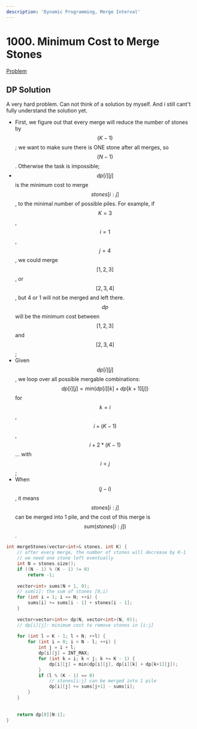 ```yaml
---
description: 'Dynamic Programming, Merge Interval'
---
```


# 1000. Minimum Cost to Merge Stones

[Problem](https://leetcode.com/problems/minimum-cost-to-merge-stones/)

## DP Solution

A very hard problem. Can not think of a solution by myself. And i still cant't fully understand
the solution yet.

- First, we figure out that every merge will reduce the number of stones by $$(K-1)$$; we want to make sure there is ONE stone after all merges, so $$(N-1)%(K-1)==0$$. Otherwise the task is impossible;
- $$dp[i][j]$$ is the minimum cost to merge $$stones[i:j]$$, to the minimal number of possible piles. For example, if $$K=3$$, $$i=1$$, $$j=4$$, we could merge $$[1,2,3]$$, or $$[2,3,4]$$, but 4 or 1 will not be merged and left there. $$dp$$ will be the minimum cost between $$[1,2,3]$$ and $$[2,3,4]$$;
- Given $$dp[i][j]$$, we loop over all possible mergable combinations: $$dp[i][j]=min(dp[i][k]+dp[k+1][j])$$ for $$k=i$$, $$i+(K-1)$$, $$i+2*(K-1)$$... with $$i<j$$; 
- When $$(j-i)%(K-1)==0$$, it means $$stones[i:j]$$ can be merged into 1 pile, and the cost of this merge is $$sum(stones[i:j])$$.

```cpp
int mergeStones(vector<int>& stones, int K) {
    // after every merge, the number of stones will decrease by K-1
    // we need one stone left eventually
    int N = stones.size();
    if ((N - 1) % (K - 1) != 0)
        return -1;
    
    vector<int> sums(N + 1, 0);
    // sum[i]: the sum of stones [0,i)
    for (int i = 1; i <= N; ++i) {
        sums[i] += sums[i - 1] + stones[i - 1];
    }
    
    vector<vector<int>> dp(N, vector<int>(N, 0));
    // dp[i][j]: minimum cost to remove stones in [i:j]
    
    for (int l = K - 1; l < N; ++l) {
        for (int i = 0; i < N - l; ++i) {
            int j = i + l;
            dp[i][j] = INT_MAX;
            for (int k = i; k < j; k += K - 1) {
                dp[i][j] = min(dp[i][j], dp[i][k] + dp[k+1][j]);  
            }
            if (l % (K - 1) == 0)
                // stones[i:j] can be merged into 1 pile
                dp[i][j] += sums[j+1] - sums[i];
        }
    }
        
        
    return dp[0][N-1];
}
```
